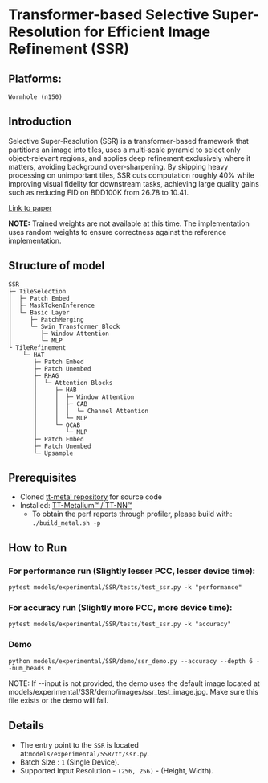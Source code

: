 # Transformer-based Selective Super-Resolution for Efficient Image Refinement (SSR)

## Platforms:
    Wormhole (n150)

## Introduction
Selective Super-Resolution (SSR) is a transformer-based framework that partitions an image into tiles, uses a multi‑scale pyramid to select only object‑relevant regions, and applies deep refinement exclusively where it matters, avoiding background over‑sharpening. By skipping heavy processing on unimportant tiles, SSR cuts computation roughly 40% while improving visual fidelity for downstream tasks, achieving large quality gains such as reducing FID on BDD100K from 26.78 to 10.41.

[Link to paper](https://arxiv.org/abs/2312.05803)

**NOTE:** Trained weights are not available at this time. The implementation uses random weights to ensure correctness against the reference implementation.

## Structure of model

```
SSR
├─ TileSelection
│  ├─ Patch Embed
│  ├─ MaskTokenInference
│  └─ Basic Layer
│     ├─ PatchMerging
│     └─ Swin Transformer Block
│        ├─ Window Attention
│        └─ MLP
└ TileRefinement
    └─ HAT
       ├─ Patch Embed
       ├─ Patch Unembed
       ├─ RHAG
       │  └─ Attention Blocks
       │     ├─ HAB
       │     │  ├─ Window Attention
       │     │  ├─ CAB
       │     │  │  └─ Channel Attention
       │     │  └─ MLP
       │     └─ OCAB
       │        └─ MLP
       ├─ Patch Embed
       ├─ Patch Unembed
       └─ Upsample
```

## Prerequisites
- Cloned [tt-metal repository](https://github.com/tenstorrent/tt-metal) for source code
- Installed: [TT-Metalium™ / TT-NN™](https://github.com/tenstorrent/tt-metal/blob/main/INSTALLING.md)
  - To obtain the perf reports through profiler, please build with: `./build_metal.sh -p`

## How to Run
### For performance run (Slightly lesser PCC, lesser device time):
```
pytest models/experimental/SSR/tests/test_ssr.py -k "performance"
```
### For accuracy run (Slightly more PCC, more device time):
```
pytest models/experimental/SSR/tests/test_ssr.py -k "accuracy"
```


### Demo
```
python models/experimental/SSR/demo/ssr_demo.py --accuracy --depth 6 --num_heads 6
```
NOTE: If --input is not provided, the demo uses the default image located at models/experimental/SSR/demo/images/ssr_test_image.jpg. Make sure this file exists or the demo will fail.

## Details
- The entry point to the `SSR` is located at:`models/experimental/SSR/tt/ssr.py`.
- Batch Size : `1` (Single Device).
- Supported Input Resolution - `(256, 256)` - (Height, Width).
